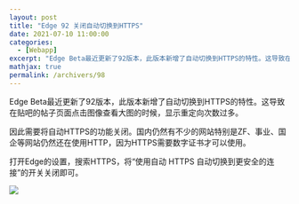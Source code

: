 ```yaml
---
layout: post
title: "Edge 92 关闭自动切换到HTTPS"
date: 2021-07-10 11:00:00
categories: 
  - [Webapp]
excerpt: "Edge Beta最近更新了92版本，此版本新增了自动切换到HTTPS的特性。这导致在贴吧的帖子页面点击图像查看大图的时候，显示重定向次数过多。因此需要将自动HTTPS的功能关闭。国内仍然有不少的网站特别是ZF、事业、国企等网站仍然还在使用HTTP，因为HTTPS需要数字证书才可以使用。"
mathjax: true
permalink: /archivers/98
---
```


Edge Beta最近更新了92版本，此版本新增了自动切换到HTTPS的特性。这导致在贴吧的帖子页面点击图像查看大图的时候，显示重定向次数过多。

因此需要将自动HTTPS的功能关闭。国内仍然有不少的网站特别是ZF、事业、国企等网站仍然还在使用HTTP，因为HTTPS需要数字证书才可以使用。

打开Edge的设置，搜索HTTPS，将“使用自动 HTTPS 自动切换到更安全的连接”的开关关闭即可。

![](https://pic1.xuehuaimg.com/proxy/https://img-blog.csdnimg.cn/20210710104447120.jpeg)